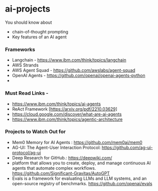 # ai-projects

You should know about 
- chain-of-thought prompting
- Key features of an AI agent


### Frameworks
- Langchain - https://www.ibm.com/think/topics/langchain
- AWS Strands
- AWS Agent Squad - https://github.com/awslabs/agent-squad
- OpenAI Agents - https://github.com/openai/openai-agents-python
- 

### Must Read Links -
- https://www.ibm.com/think/topics/ai-agents
- ReAct Framework [https://arxiv.org/pdf/2210.03629]
- https://cloud.google.com/discover/what-are-ai-agents
- https://www.ibm.com/think/topics/agentic-architecture

### Projects to Watch Out for 

- Mem0 Memory for AI Agents : https://github.com/mem0ai/mem0
- AG-UI: The Agent-User Interaction Protocol: https://github.com/ag-ui-protocol/ag-ui
- Deep Research for GitHub.: https://deepwiki.com/
- platform that allows you to create, deploy, and manage continuous AI agents that automate complex workflows. https://github.com/Significant-Gravitas/AutoGPT
- Evals is a framework for evaluating LLMs and LLM systems, and an open-source registry of benchmarks. https://github.com/openai/evals
